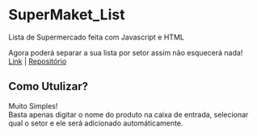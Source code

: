 # SuperMaket_List
 Lista de Supermercado feita com Javascript e HTML

Agora poderá separar a sua lista por setor assim não esquecerá nada!<br>
<a href='https://melo-luisa.github.io/SuperMaket_List/'>Link</a> | <a href='https://github.com/Melo-Luisa/SuperMaket_List' >Repositório</a>

<h2>Como Utulizar?</h2>
<p>Muito Simples! <br>Basta apenas digitar o nome do produto na caixa de entrada, selecionar qual o setor e ele será adicionado automáticamente.</p>
